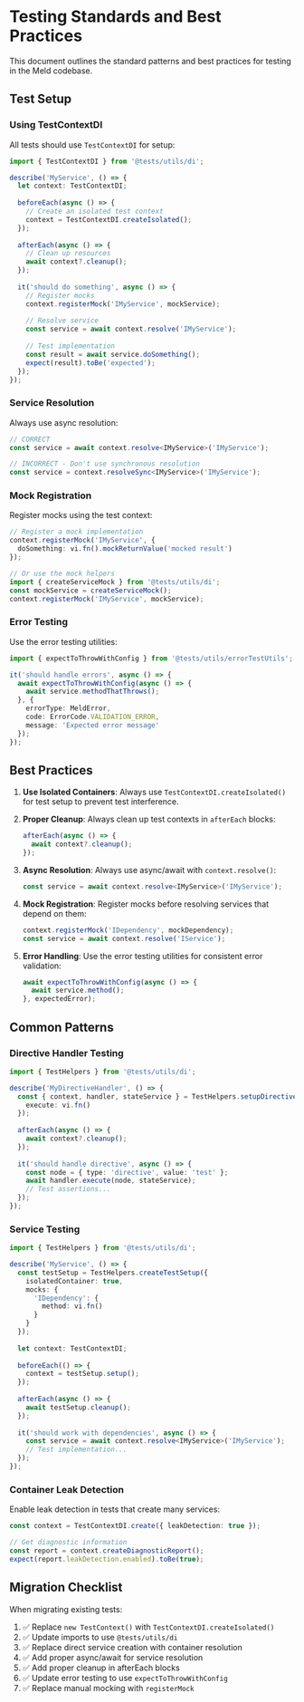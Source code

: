# Testing Standards and Best Practices

This document outlines the standard patterns and best practices for testing in the Meld codebase.

## Test Setup

### Using TestContextDI

All tests should use `TestContextDI` for setup:

```typescript
import { TestContextDI } from '@tests/utils/di';

describe('MyService', () => {
  let context: TestContextDI;
  
  beforeEach(async () => {
    // Create an isolated test context
    context = TestContextDI.createIsolated();
  });
  
  afterEach(async () => {
    // Clean up resources
    await context?.cleanup();
  });
  
  it('should do something', async () => {
    // Register mocks
    context.registerMock('IMyService', mockService);
    
    // Resolve service
    const service = await context.resolve('IMyService');
    
    // Test implementation
    const result = await service.doSomething();
    expect(result).toBe('expected');
  });
});
```

### Service Resolution

Always use async resolution:

```typescript
// CORRECT
const service = await context.resolve<IMyService>('IMyService');

// INCORRECT - Don't use synchronous resolution
const service = context.resolveSync<IMyService>('IMyService');
```

### Mock Registration

Register mocks using the test context:

```typescript
// Register a mock implementation
context.registerMock('IMyService', {
  doSomething: vi.fn().mockReturnValue('mocked result')
});

// Or use the mock helpers
import { createServiceMock } from '@tests/utils/di';
const mockService = createServiceMock();
context.registerMock('IMyService', mockService);
```

### Error Testing

Use the error testing utilities:

```typescript
import { expectToThrowWithConfig } from '@tests/utils/errorTestUtils';

it('should handle errors', async () => {
  await expectToThrowWithConfig(async () => {
    await service.methodThatThrows();
  }, {
    errorType: MeldError,
    code: ErrorCode.VALIDATION_ERROR,
    message: 'Expected error message'
  });
});
```

## Best Practices

1. **Use Isolated Containers**: Always use `TestContextDI.createIsolated()` for test setup to prevent test interference.

2. **Proper Cleanup**: Always clean up test contexts in `afterEach` blocks:
   ```typescript
   afterEach(async () => {
     await context?.cleanup();
   });
   ```

3. **Async Resolution**: Always use async/await with `context.resolve()`:
   ```typescript
   const service = await context.resolve<IMyService>('IMyService');
   ```

4. **Mock Registration**: Register mocks before resolving services that depend on them:
   ```typescript
   context.registerMock('IDependency', mockDependency);
   const service = await context.resolve('IService');
   ```

5. **Error Handling**: Use the error testing utilities for consistent error validation:
   ```typescript
   await expectToThrowWithConfig(async () => {
     await service.method();
   }, expectedError);
   ```

## Common Patterns

### Directive Handler Testing

```typescript
import { TestHelpers } from '@tests/utils/di';

describe('MyDirectiveHandler', () => {
  const { context, handler, stateService } = TestHelpers.setupDirectiveTest({
    execute: vi.fn()
  });
  
  afterEach(async () => {
    await context?.cleanup();
  });
  
  it('should handle directive', async () => {
    const node = { type: 'directive', value: 'test' };
    await handler.execute(node, stateService);
    // Test assertions...
  });
});
```

### Service Testing

```typescript
import { TestHelpers } from '@tests/utils/di';

describe('MyService', () => {
  const testSetup = TestHelpers.createTestSetup({
    isolatedContainer: true,
    mocks: {
      'IDependency': {
        method: vi.fn()
      }
    }
  });
  
  let context: TestContextDI;
  
  beforeEach(() => {
    context = testSetup.setup();
  });
  
  afterEach(async () => {
    await testSetup.cleanup();
  });
  
  it('should work with dependencies', async () => {
    const service = await context.resolve<IMyService>('IMyService');
    // Test implementation...
  });
});
```

### Container Leak Detection

Enable leak detection in tests that create many services:

```typescript
const context = TestContextDI.create({ leakDetection: true });

// Get diagnostic information
const report = context.createDiagnosticReport();
expect(report.leakDetection.enabled).toBe(true);
```

## Migration Checklist

When migrating existing tests:

1. ✅ Replace `new TestContext()` with `TestContextDI.createIsolated()`
2. ✅ Update imports to use `@tests/utils/di`
3. ✅ Replace direct service creation with container resolution
4. ✅ Add proper async/await for service resolution
5. ✅ Add proper cleanup in afterEach blocks
6. ✅ Update error testing to use `expectToThrowWithConfig`
7. ✅ Replace manual mocking with `registerMock`
